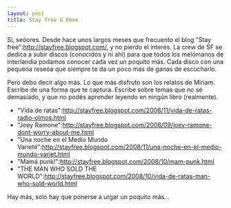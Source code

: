 ```yaml
--- 
layout: post
title: Stay free & Emme
---
```

Si, se&oacute;ores. Desde hace unos largos meses que frecuento el blog "Stay free":http://stayfree.blogspot.com/, y no pierdo el inter&eacute;s. La crew de SF se dedica a subir discos (conocidos y ni ah&iacute;) para que todos los mel&oacute;manos de interlandia podamos conocer cada vez un poquito m&aacute;s. Cada disco con una peque&oacute;a rese&oacute;a que siempre te da un poco m&aacute;s de ganas de escucharlo.  

Pero debo decir algo m&aacute;s. Lo que m&aacute;s disfruto son los relatos de Miriam. Escribe de una forma que te captura. Escribe sobre temas que no s&eacute; demasiado, y que no pod&eacute;s aprender leyendo en ning&uacute;n libro (realmente). 

* "Vida de ratas":http://stayfree.blogspot.com/2008/11/vida-de-ratas-radio-olmos.html
* "Joey Ramone":http://stayfree.blogspot.com/2008/09/joey-ramone-dont-worry-about-me.html
* "Una noche en el Medio Mundo Variet&eacute;":http://stayfree.blogspot.com/2008/11/una-noche-en-el-medio-mundo-variet.html
* "Mam&aacute; punk!":http://stayfree.blogspot.com/2008/10/mam-punk.html
* "THE MAN WHO SOLD THE WORLD":http://stayfree.blogspot.com/2008/10/vida-de-ratas-man-who-sold-world.html

Hay m&aacute;s, solo hay que ponerse a urgar un poquito m&aacute;s... 
